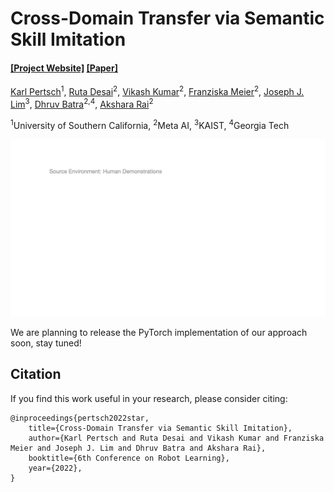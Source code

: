 # Cross-Domain Transfer via Semantic Skill Imitation

#### [[Project Website]](https://kpertsch.github.io/star/) [[Paper]](https://openreview.net/forum?id=AdFROt9BoqE)
[Karl Pertsch](https://kpertsch.github.io/)<sup>1</sup>, [Ruta Desai](https://rutadesai.github.io/)<sup>2</sup>, 
[Vikash Kumar](https://vikashplus.github.io/)<sup>2</sup>, [Franziska Meier](https://fmeier.github.io/)<sup>2</sup>, 
[Joseph J. Lim](https://www.clvrai.com/)<sup>3</sup>, [Dhruv Batra](https://faculty.cc.gatech.edu/~dbatra/)<sup>2,4</sup>, 
[Akshara Rai](https://ai.facebook.com/people/akshara-rai/)<sup>2</sup>

<sup>1</sup>University of Southern California, 
<sup>2</sup>Meta AI, 
<sup>3</sup>KAIST, 
<sup>4</sup>Georgia Tech 


<a href="https://kpertsch.github.io/star/">
<p align="center">
<img src="docs/resources/star_teaser_gif.gif" width="800">
</p>
</img></a>

We are planning to release the PyTorch implementation of our approach soon, stay tuned!



## Citation
If you find this work useful in your research, please consider citing:
```
@inproceedings{pertsch2022star,
    title={Cross-Domain Transfer via Semantic Skill Imitation},
    author={Karl Pertsch and Ruta Desai and Vikash Kumar and Franziska Meier and Joseph J. Lim and Dhruv Batra and Akshara Rai},
    booktitle={6th Conference on Robot Learning},
    year={2022},
}
```